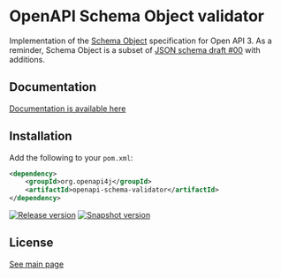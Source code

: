 # OpenAPI Schema Object validator

Implementation of the [Schema Object](https://github.com/OAI/OpenAPI-Specification/blob/master/versions/3.0.3.md#schemaObject) specification for Open API 3.
As a reminder, Schema Object is a subset of [JSON schema draft #00](https://tools.ietf.org/html/draft-wright-json-schema-validation-00) with additions.

## Documentation

[Documentation is available here](https://www.openapi4j.org/schema-validator.html)

## Installation

Add the following to your `pom.xml`:

```xml
<dependency>
    <groupId>org.openapi4j</groupId>
    <artifactId>openapi-schema-validator</artifactId>
</dependency>
```
[![Release version](https://img.shields.io/nexus/r/org.openapi4j/openapi-schema-validator?style=for-the-badge&color=blue&label=Release&server=https%3A%2F%2Foss.sonatype.org)](https://search.maven.org/search?q=g:org.openapi4j%20a:openapi-schema-validator)
[![Snapshot version](https://img.shields.io/nexus/s/org.openapi4j/openapi-schema-validator?style=for-the-badge&color=blue&label=Snapshot&server=https%3A%2F%2Foss.sonatype.org)](https://oss.sonatype.org/content/repositories/snapshots/org/openapi4j/openapi-schema-validator/)


## License

[See main page](https://github.com/openapi4j/openapi4j#license)
